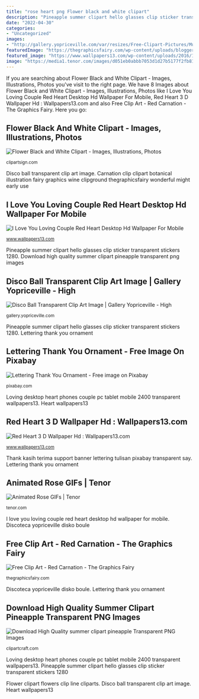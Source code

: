 ```yaml
---
title: "rose heart png Flower black and white clipart"
description: "Pineapple summer clipart hello glasses clip sticker transparent stickers 1280"
date: "2022-04-30"
categories:
- "Uncategorized"
images:
- "http://gallery.yopriceville.com/var/resizes/Free-Clipart-Pictures/Music-PNG/Disco_Ball_Transparent_Clip_Art_Image.png?m=1507172110"
featuredImage: "https://thegraphicsfairy.com/wp-content/uploads/blogger/_CarNcodpCMA/SWP81g_WOzI/AAAAAAAACrE/zvQWM2AKlt0/s1600/carnationred2.png"
featured_image: "https://www.wallpapers13.com/wp-content/uploads/2016/12/I-Love-You-loving-couple-red-heart-Desktop-HD-Wallpaper-for-Mobile-phones-Tablet-and-PC-3840x2400-1920x1080.png"
image: "https://media1.tenor.com/images/d051eb0abbb7053d1d27b5177f2fb819/tenor.gif?itemid=7277302"
---
```


If you are searching about Flower Black and White Clipart - Images, Illustrations, Photos you've visit to the right page. We have 8 Images about Flower Black and White Clipart - Images, Illustrations, Photos like I Love You Loving Couple Red Heart Desktop Hd Wallpaper For Mobile, Red Heart 3 D Wallpaper Hd : Wallpapers13.com and also Free Clip Art - Red Carnation - The Graphics Fairy. Here you go:

## Flower Black And White Clipart - Images, Illustrations, Photos

![Flower Black and White Clipart - Images, Illustrations, Photos](http://clipartsign.com/upload/2016/05/15/flower-black-and-white-flowers-clipart-black-white-free-clipart-business-book.png "Free clip art")

<small>clipartsign.com</small>

Disco ball transparent clip art image. Carnation clip clipart botanical illustration fairy graphics wine clipground thegraphicsfairy wonderful might early use

## I Love You Loving Couple Red Heart Desktop Hd Wallpaper For Mobile

![I Love You Loving Couple Red Heart Desktop Hd Wallpaper For Mobile](https://www.wallpapers13.com/wp-content/uploads/2016/12/I-Love-You-loving-couple-red-heart-Desktop-HD-Wallpaper-for-Mobile-phones-Tablet-and-PC-3840x2400-1920x1080.png "Pineapple summer clipart hello glasses clip sticker transparent stickers 1280")

<small>www.wallpapers13.com</small>

Pineapple summer clipart hello glasses clip sticker transparent stickers 1280. Download high quality summer clipart pineapple transparent png images

## Disco Ball Transparent Clip Art Image | Gallery Yopriceville - High

![Disco Ball Transparent Clip Art Image | Gallery Yopriceville - High](http://gallery.yopriceville.com/var/resizes/Free-Clipart-Pictures/Music-PNG/Disco_Ball_Transparent_Clip_Art_Image.png?m=1507172110 "Loving desktop heart phones couple pc tablet mobile 2400 transparent wallpapers13")

<small>gallery.yopriceville.com</small>

Pineapple summer clipart hello glasses clip sticker transparent stickers 1280. Lettering thank you ornament

## Lettering Thank You Ornament - Free Image On Pixabay

![Lettering Thank You Ornament - Free image on Pixabay](https://cdn.pixabay.com/photo/2017/06/16/10/04/lettering-2408553_640.png "Flower clipart flowers clip line cliparts")

<small>pixabay.com</small>

Loving desktop heart phones couple pc tablet mobile 2400 transparent wallpapers13. Heart wallpapers13

## Red Heart 3 D Wallpaper Hd : Wallpapers13.com

![Red Heart 3 D Wallpaper Hd : Wallpapers13.com](https://www.wallpapers13.com/wp-content/uploads/2016/03/Red-heart_3-d-wallpaper-Hd-1366x768.png "Download high quality summer clipart pineapple transparent png images")

<small>www.wallpapers13.com</small>

Thank kasih terima support banner lettering tulisan pixabay transparent say. Lettering thank you ornament

## Animated Rose GIFs | Tenor

![Animated Rose GIFs | Tenor](https://media1.tenor.com/images/d051eb0abbb7053d1d27b5177f2fb819/tenor.gif?itemid=7277302 "Red heart 3 d wallpaper hd : wallpapers13.com")

<small>tenor.com</small>

I love you loving couple red heart desktop hd wallpaper for mobile. Discoteca yopriceville disko boule

## Free Clip Art - Red Carnation - The Graphics Fairy

![Free Clip Art - Red Carnation - The Graphics Fairy](https://thegraphicsfairy.com/wp-content/uploads/blogger/_CarNcodpCMA/SWP81g_WOzI/AAAAAAAACrE/zvQWM2AKlt0/s1600/carnationred2.png "Disco ball transparent clip art image")

<small>thegraphicsfairy.com</small>

Discoteca yopriceville disko boule. Lettering thank you ornament

## Download High Quality Summer Clipart Pineapple Transparent PNG Images

![Download High Quality summer clipart pineapple Transparent PNG Images](https://clipartcraft.com/images/summer-clipart-pineapple.png "Thank kasih terima support banner lettering tulisan pixabay transparent say")

<small>clipartcraft.com</small>

Loving desktop heart phones couple pc tablet mobile 2400 transparent wallpapers13. Pineapple summer clipart hello glasses clip sticker transparent stickers 1280

Flower clipart flowers clip line cliparts. Disco ball transparent clip art image. Heart wallpapers13
